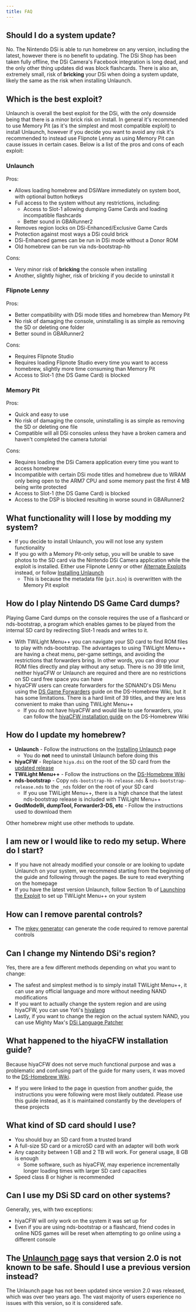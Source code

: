 ```yaml
---
title: FAQ
---
```


## Should I do a system update?
No. The Nintendo DSi is able to run homebrew on any version, including the latest, however there is no benefit to updating. The DSi Shop has been taken fully offline, the DSi Camera's Facebook integration is long dead, and the only other thing updates did was block flashcards. There is also an, extremely small, risk of **bricking** your DSi when doing a system update, likely the same as the risk when installing Unlaunch.

## Which is the best exploit?
Unlaunch is overall the best exploit for the DSi, with the only downside being that there is a minor brick risk on install. In general it's recommended to use Memory Pit (as it's the simplest and most compatible exploit) to install Unlaunch, however if you decide you want to avoid any risk it's recommended to instead use Flipnote Lenny as using Memory Pit can cause issues in certain cases. Below is a list of the pros and cons of each exploit:

### Unlaunch
Pros:
- Allows loading homebrew and DSiWare immediately on system boot, with optional button hotkeys
- Full access to the system without any restrictions, including:
   - Access to Slot-1 allowing dumping Game Cards and loading incompatible flashcards
   - Better sound in GBARunner2
- Removes region locks on DSi-Enhanced/Exclusive Game Cards
- Protection against most ways a DSi could brick
- DSi-Enhanced games can be run in DSi mode without a Donor ROM
- Old homebrew can be run via nds-bootstrap-hb

Cons:
- Very minor risk of **bricking** the console when installing
- Another, slightly higher, risk of bricking if you decide to uninstall it

### Flipnote Lenny
Pros:
- Better compatibility with DSi mode titles and homebrew than Memory Pit
- No risk of damaging the console, uninstalling is as simple as removing the SD or deleting one folder
- Better sound in GBARunner2

Cons:
- Requires Flipnote Studio
- Requires loading Flipnote Studio every time you want to access homebrew, slightly more time consuming than Memory Pit
- Access to Slot-1 (the DS Game Card) is blocked

### Memory Pit
Pros:
- Quick and easy to use
- No risk of damaging the console, uninstalling is as simple as removing the SD or deleting one file
- Compatible will all DSi consoles unless they have a broken camera and haven't completed the camera tutorial

Cons:
- Requires loading the DSi Camera application every time you want to access homebrew
- Incompatible with certain DSi mode titles and homebrew due to WRAM only being open to the ARM7 CPU and some memory past the first 4 MB being write protected
- Access to Slot-1 (the DS Game Card) is blocked
- Access to the DSP is blocked resulting in worse sound in GBARunner2

## What functionality will I lose by modding my system?
- If you decide to install Unlaunch, you will not lose any system functionality
- If you go with a Memory Pit-only setup, you will be unable to save photos to the SD card via the Nintendo DSi Camera application while the exploit is installed. Either use Flipnote Lenny or other [Alternate Exploits](alternate-exploits) instead, or follow [Installing Unlaunch](installing-unlaunch)
   - This is because the metadata file (`pit.bin`) is overwritten with the Memory Pit exploit

## How do I play Nintendo DS Game Card dumps?
Playing Game Card dumps on the console requires the use of a flashcard or nds-bootstrap, a program which enables games to be played from the internal SD card by redirecting Slot-1 reads and writes to it.
- With TWiLight Menu++ you can navigate your SD card to find ROM files to play with nds-bootstrap. The advantages to using TWiLight Menu++ are having a cheat menu, per-game settings, and avoiding the restrictions that forwarders bring. In other words, you can drop your ROM files directly and play without any setup. There is no 39 title limit, neither hiyaCFW or Unlaunch are required and there are no restrictions on SD card free space you can have
- hiyaCFW users can create forwarders for the SDNAND's DSi Menu using the [DS Game Forwarders](https://wiki.ds-homebrew.com/ds-index/forwarders?tab=tab-dsi-sd-card) guide on the DS-Homebrew Wiki, but it has some limitations. There is a hard limit of 39 titles, and they are less convenient to make than using TWiLight Menu++
   - If you do not have hiyaCFW and would like to use forwarders, you can follow the [hiyaCFW installation guide](https://wiki.ds-homebrew.com/hiyacfw/installing) on the DS-Homebrew Wiki

## How do I update my homebrew?
- **Unlaunch** - Follow the instructions on the [Installing Unlaunch](installing-unlaunch) page
   - You do **not** need to uninstall Unlaunch before doing this
- **hiyaCFW** - Replace `hiya.dsi` on the root of the SD card from the [updated release](https://github.com/RocketRobz/hiyaCFW/releases)
- **TWiLight Menu++** - Follow the instructions on the [DS-Homebrew Wiki](https://wiki.ds-homebrew.com/twilightmenu/updating-dsi)
- **nds-bootstrap** - Copy `nds-bootstrap-hb-release.nds` & `nds-bootstrap-release.nds` to the `_nds` folder on the root of your SD card
   - If you use TWiLight Menu++, there is a high chance that the latest nds-bootstrap release is included with TWiLight Menu++
- **GodMode9i, dumpTool, Forwarder3-DS, etc** - Follow the instructions used to download them

Other homebrew might use other methods to update.

## I am new or I would like to redo my setup. Where do I start?
- If you have not already modified your console or are looking to update Unlaunch on your system, we recommend starting from the beginning of the guide and following through the pages. Be sure to read everything on the homepage
- If you have the latest version Unlaunch, follow Section 1b of [Launching the Exploit](launching-the-exploit.html#twilight-menu) to set up TWiLight Menu++ on your system

## How can I remove parental controls?
- The [mkey generator](https://mkey.salthax.org) can generate the code required to remove parental controls

## Can I change my Nintendo DSi's region?
Yes, there are a few different methods depending on what you want to change:
- The safest and simplest method is to simply install TWiLight Menu++, it can use any official language and more without needing NAND modifications
- If you want to actually change the system region and are using hiyaCFW, you can use Yoti's [hiyalang](https://github.com/Yoti/cli_hiyalang/releases)
- Lastly, if you want to change the region on the actual system NAND, you can use Mighty Max's [DSi Language Patcher](https://gbatemp.net/threads/release-dsi-language-patcher.582836/)

## What happened to the hiyaCFW installation guide?
Because hiyaCFW does not serve much functional purpose and was a problematic and confusing part of the guide for many users, it was moved to the [DS-Homebrew Wiki](https://wiki.ds-homebrew.com/hiyacfw/installing).
- If you were linked to the page in question from another guide, the instructions you were following were most likely outdated. Please use this guide instead, as it is maintained constantly by the developers of these projects

## What kind of SD card should I use?
- You should buy an SD card from a trusted brand
- A full-size SD card or a microSD card with an adapter will both work
- Any capacity between 1 GB and 2 TB will work. For general usage, 8 GB is enough
  - Some software, such as hiyaCFW, may experience incrementally longer loading times with larger SD card capacities
- Speed class 8 or higher is recommended

## Can I use my DSi SD card on other systems?
Generally, yes, with two exceptions:
- hiyaCFW will only work on the system it was set up for
- Even if you are using nds-bootstrap or a flashcard, friend codes in online NDS games will be reset when attempting to go online using a different console

## The [Unlaunch page](https://problemkaputt.de/unlaunch.htm) says that version 2.0 is not known to be safe. Should I use a previous version instead?
The Unlaunch page has not been updated since version 2.0 was released, which was over two years ago. The vast majority of users experience no issues with this version, so it is considered safe.
